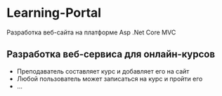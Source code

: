 # Learning-Portal

Разработка веб-сайта на платформе Asp .Net Core MVC

## Разработка веб-сервиса для онлайн-курсов
+ Преподаватель составляет курс и добавляет его на сайт
+ Любой пользователь может записаться на курс и пройти его
+ ...
